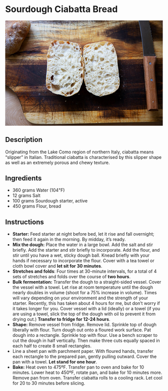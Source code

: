 # Sourdough Ciabatta Bread

![Sourdough Ciabatta Bread](img/singlesourdoughciabattahalved.jpg)

## Description

Originating from the Lake Como region of northern Italy, ciabatta means “slipper” in Italian. Traditional ciabatta is characterised by this slipper shape as well as an extremely porous and chewy texture.

## Ingredients

- 360 grams Water (104℉)
- 12 grams Salt 
- 100 grams Sourdough starter, active 
- 450 grams Flour, bread 


## Instructions

- **Starter:** Feed starter at night before bed, let it rise and fall overnight; then feed it again in the morning. By midday, it’s ready.
- **Mix the dough:** Place the water in a large bowl. Add the salt and stir briefly. Add the starter and stir briefly to incorporate. Add the flour, and stir until you have a wet, sticky dough ball. Knead briefly with your hands if necessary to incorporate the flour. Cover with a tea towel or cloth bowl cover and **let sit for 30 minutes**.
- **Stretches and folds**: Four times at 30-minute intervals, for a total of 4 sets of stretches and folds over the course of **two hours**. 
- **Bulk fermentation:** Transfer the dough to a straight-sided vessel. Cover the vessel with a towel. Let rise at room temperature until the dough nearly doubles in volume (shoot for a 75% increase in volume). Times will vary depending on your environment and the strength of your starter. Recently, this has taken about 4 hours for me, but don’t worry if it takes longer for you. Cover vessel with a lid (ideally) or a towel (if you are using a towel, slick the top of the dough with oil to prevent it from drying out.) **Transfer to fridge for 12-24 hours**. 
- **Shape:** Remove vessel from fridge. Remove lid. Sprinkle top of dough liberally with flour. Turn dough out onto a floured work surface. Pat dough into a rectangle. Sprinkle top with flour. Use a bench scraper to cut the dough in half vertically. Then make three cuts equally spaced in each half to create 8 small rectangles. 
- Line a sheet pan with parchment paper. With floured hands, transfer each rectangle to the prepared pan, gently pulling outward. Cover the pan with a towel. **Let stand for one hour**.
- **Bake:** Heat oven to 475ºF. Transfer pan to oven and bake for 10 minutes. Lower heat to 450ºF, rotate pan, and bake for 10 minutes more. Remove pan from oven. Transfer ciabatta rolls to a cooling rack. Let cool for 20 to 30 minutes before slicing. 

<!-- Notes
20231004: First time. 10h00: Mix ingredients. Finish stretch & fold at 16h30. Place in 1.5 liter glass bread pan (perfect size). 21h30 place in fridge. 20231007: After 60 hours in the fridge, cut into 8 rectangles. Let rise 1 hour. Bake in two batches 20 minutes at 450℉ on pizza stone. Rise nicely. A little rubbery and sourdough taste, but good. Share with Scott Ness tribe.


Sources

[Simple Sourdough Ciabatta Bread](https://alexandracooks.com/2021/04/25/simple-sourdough-ciabatta-bread/)

[Sourdough Ciabatta - Step by Step](https://homegrownhappiness.com/sourdough-ciabatta-bread/)
-->